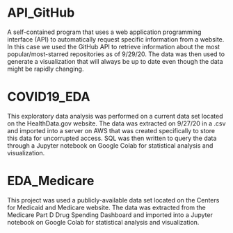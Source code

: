 # API_GitHub
A self-contained program that uses a web application programming interface (API) to automatically request specific information from a website. In this case we used the GitHub API to retrieve information about the most popular/most-starred repositories as of 9/29/20. The data was then used to generate a visualization that will always be up to date even though the data might be rapidly changing.

# COVID19_EDA
This exploratory data analysis was performed on a current data set located on the HealthData.gov website. The data was extracted on 9/27/20 in a .csv and imported into a server on AWS that was created specifically to store this data for uncorrupted access. SQL was then written to query the data through a Jupyter notebook on Google Colab for statistical analysis and visualization.

# EDA_Medicare
This project was used a publicly-available data set located on the Centers for Medicaid and Medicare website. The data was extracted from the Medicare Part D Drug Spending Dashboard and imported into a Jupyter notebook on Google Colab for statistical analysis and visualization.
